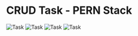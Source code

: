 # CRUD Task - PERN Stack

![Task](https://imgur.com/Ru6N1Iol.png)
![Task](https://imgur.com/5igSb0ql.png)
![Task](https://imgur.com/l8oJtrml.png)
![Task](https://imgur.com/JfIfihVl.png)
